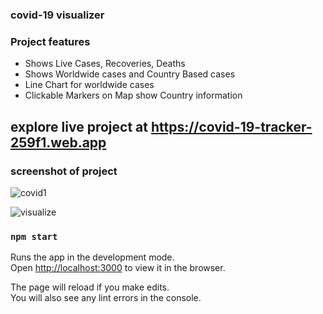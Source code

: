 
### covid-19 visualizer
### Project features

- Shows Live Cases, Recoveries, Deaths 
- Shows Worldwide cases and Country Based cases
- Line Chart for worldwide cases
- Clickable Markers on Map show Country information

## explore live project at https://covid-19-tracker-259f1.web.app
### screenshot of project
![covid1](https://user-images.githubusercontent.com/49319399/104853915-0cde1b80-5915-11eb-883a-e2d6697f863a.PNG)

![visualize](https://user-images.githubusercontent.com/49319399/104856342-33a34e80-5923-11eb-82c5-483ae0e7f497.PNG)



### `npm start`

Runs the app in the development mode.\
Open [http://localhost:3000](http://localhost:3000) to view it in the browser.

The page will reload if you make edits.\
You will also see any lint errors in the console.





